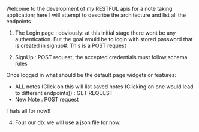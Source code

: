 Welcome to the development of my RESTFUL apis for a note taking application; here I will attempt to
describe the architecture and list all the endpoints

1) The Login page : obviously: at this initial stage there wont be any authentication. 
 But the goal would be to login with stored password that is created in signup#. This is a
 POST request 

2) SignUp : POST request; the accepted credentials must follow schema rules

Once logged in what should be the default page widgets or features:
- ALL notes (Click on this will list saved notes (Clicking on one would lead to different endpoints)) : GET REQUEST
- New Note : POST request

Thats all for now!!


4) Four our db: we will use a json file for now.
